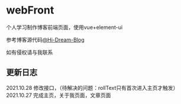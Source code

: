 # webFront

个人学习制作博客前端页面，使用vue+element-ui

参考博客源代码[@Hi-Dream-Blog](https://github.com/dateolive/Hi-Dream-Blog)

如有侵权请与我联系

## 更新日志
2021.10.28 修改接口，（待解决的问题：rollText只有首次进入主页才触发）
2021.10.27 完成主页，关于我页面，文章页面